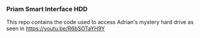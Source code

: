### Priam Smart Interface HDD 
This repo contains the code used to access Adrian's mystery hard drive as seen in https://youtu.be/R6bSOTaYH9Y
